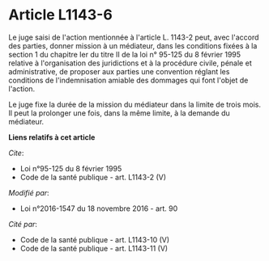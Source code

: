 # Article L1143-6

Le juge saisi de l'action mentionnée à l'article L. 1143-2 peut, avec l'accord des parties, donner mission à un médiateur,
dans les conditions fixées à la section 1 du chapitre Ier du titre II de la loi n° 95-125 du 8 février 1995 relative à
l'organisation des juridictions et à la procédure civile, pénale et administrative, de proposer aux parties une convention
réglant les conditions de l'indemnisation amiable des dommages qui font l'objet de l'action. 

Le juge fixe la durée de la mission du médiateur dans la limite de trois mois. Il peut la prolonger une fois, dans la même
limite, à la demande du médiateur.

**Liens relatifs à cet article**

_Cite_:

  - Loi n°95-125 du 8 février 1995
  - Code de la santé publique - art. L1143-2 (V)

_Modifié par_:

  - Loi n°2016-1547 du 18 novembre 2016 - art. 90

_Cité par_:

  - Code de la santé publique - art. L1143-10 (V)
  - Code de la santé publique - art. L1143-11 (V)
